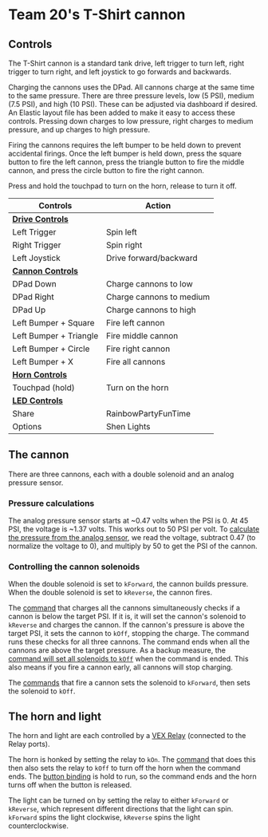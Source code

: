 # Team 20's T-Shirt cannon

## Controls

The T-Shirt cannon is a standard tank drive, left trigger to turn left, right trigger to turn right, and left joystick to go forwards and backwards.

Charging the cannons uses the DPad. All cannons charge at the same time to the same pressure. There are three pressure levels, low (5 PSI), medium (7.5 PSI), and high (10 PSI). These can be adjusted via dashboard if desired. An Elastic layout file has been added to make it easy to access these controls. Pressing down charges to low pressure, right charges to medium pressure, and up charges to high pressure.

Firing the cannons requires the left bumper to be held down to prevent accidental firings. Once the left bumper is held down, press the square button to fire the left cannon, press the triangle button to fire the middle cannon, and press the circle button to fire the right cannon.

Press and hold the touchpad to turn on the horn, release to turn it off.

| Controls                                                                 | Action                   |
| ------------------------------------------------------------------------ | ------------------------ |
| [**Drive Controls**](./src/main/java/frc/robot/RobotContainer.java#L35)  |                          |
| Left Trigger                                                             | Spin left                |
| Right Trigger                                                            | Spin right               |
| Left Joystick                                                            | Drive forward/backward   |
| [**Cannon Controls**](./src/main/java/frc/robot/RobotContainer.java#L42) |                          |
| DPad Down                                                                | Charge cannons to low    |
| DPad Right                                                               | Charge cannons to medium |
| DPad Up                                                                  | Charge cannons to high   |
| Left Bumper + Square                                                     | Fire left cannon         |
| Left Bumper + Triangle                                                   | Fire middle cannon       |
| Left Bumper + Circle                                                     | Fire right cannon        |
| Left Bumper + X                                                          | Fire all cannons         |
| [**Horn Controls**](./src/main/java/frc/robot/RobotContainer.java#L39)   |                          |
| Touchpad (hold)                                                          | Turn on the horn         |
| [**LED Controls**](./src/main/java/frc/robot/RobotContainer.java#L51)    |                          |
| Share                                                                    | RainbowPartyFunTime      |
| Options                                                                  | Shen Lights              |

## The cannon

There are three cannons, each with a double solenoid and an analog pressure sensor.

### Pressure calculations

The analog pressure sensor starts at ~0.47 volts when the PSI is 0. At 45 PSI, the voltage is ~1.37 volts. This works out to 50 PSI per volt. To [calculate the pressure from the analog sensor](./src/main/java/frc/robot/subsystems/CannonSubsystem.java#L42), we read the voltage, subtract 0.47 (to normalize the voltage to 0), and multiply by 50 to get the PSI of the cannon.

### Controlling the cannon solenoids

When the double solenoid is set to `kForward`, the cannon builds pressure. When the double solenoid is set to `kReverse`, the cannon fires.

The [command](./src/main/java/frc/robot/subsystems/CannonSubsystem.java#L82) that charges all the cannons simultaneously checks if a cannon is below the target PSI. If it is, it will set the cannon's solenoid to `kReverse` and charges the cannon. If the cannon's pressure is above the target PSI, it sets the cannon to `kOff`, stopping the charge. The command runs these checks for all three cannons. The command ends when all the cannons are above the target pressure. As a backup measure, the [command will set all solenoids to `kOff`](./src/main/java/frc/robot/subsystems/CannonSubsystem.java#L107) when the command is ended. This also means if you fire a cannon early, all cannons will stop charging.

The [commands](./src/main/java/frc/robot/subsystems/CannonSubsystem.java#L153) that fire a cannon sets the solenoid to `kForward`, then sets the solenoid to `kOff`.

## The horn and light

The horn and light are each controlled by a [VEX Relay](https://web.archive.org/web/20030419143006/http://www.innovationfirst.com/FirstRobotics/pdfs/SpikeBLUEUsersManual.pdf) (connected to the Relay ports).

The horn is honked by setting the relay to `kOn`. The [command](./src/main/java/frc/robot/subsystems/LightAndHornSubsystem.java#L22) that does this then also sets the relay to `kOff` to turn off the horn when the command ends. The [button binding](./src/main/java/frc/robot/RobotContainer.java#L40) is hold to run, so the command ends and the horn turns off when the button is released.

The light can be turned on by setting the relay to either `kForward` or `kReverse`, which represent different directions that the light can spin. `kForward` spins the light clockwise, `kReverse` spins the light counterclockwise.
